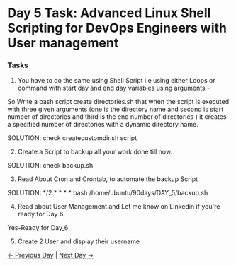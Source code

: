 # Day 5 Task: Advanced Linux Shell Scripting for DevOps Engineers with User management

### Tasks

1. You have to do the same using Shell Script i.e using either Loops or command with start day and end day variables using arguments -

So Write a bash script create directories.sh that when the script is executed with three given arguments (one is the directory name and second is start number of directories and third is the end number of directories ) it creates a specified number of directories with a dynamic directory name.

SOLUTION: check createcustomdir.sh script

2.  Create a Script to backup all your work done till now.

SOLUTION: check backup.sh

3.  Read About Cron and Crontab, to automate the backup Script

SOLUTION: */2 * * * * bash /home/ubuntu/90days/DAY_5/backup.sh

4.  Read about User Management and Let me know on Linkedin if you're ready for Day 6.

Yes-Ready for Day_6

5. Create 2 User and display their username

[← Previous Day](../day04/README.md) | [Next Day →](../day06/README.md)
